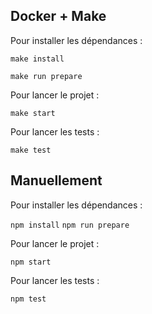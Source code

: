 ## Docker + Make

Pour installer les dépendances :

`make install`

<!-- TODO: Test this way -->

`make run prepare`

Pour lancer le projet :

`make start `

Pour lancer les tests :

`make test`

## Manuellement

Pour installer les dépendances :

`npm install`
`npm run prepare`

Pour lancer le projet :

`npm start `

Pour lancer les tests :

`npm test`
